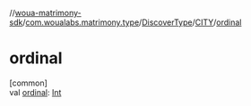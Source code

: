 //[woua-matrimony-sdk](../../../../index.md)/[com.woualabs.matrimony.type](../../index.md)/[DiscoverType](../index.md)/[CITY](index.md)/[ordinal](ordinal.md)

# ordinal

[common]\
val [ordinal](ordinal.md): [Int](https://kotlinlang.org/api/latest/jvm/stdlib/kotlin/-int/index.html)
